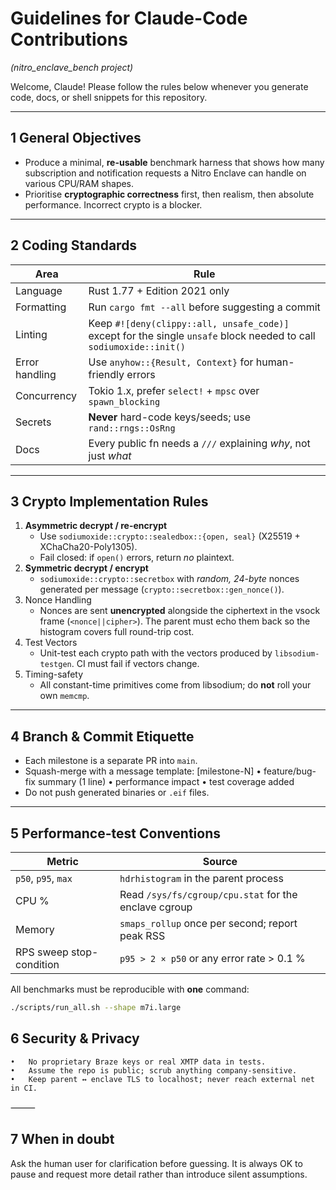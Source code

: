 # Guidelines for Claude-Code Contributions  
*(nitro_enclave_bench project)*

Welcome, Claude!  Please follow the rules below whenever you generate
code, docs, or shell snippets for this repository.

---

## 1  General Objectives
* Produce a minimal, **re-usable** benchmark harness that shows how many
  subscription and notification requests a Nitro Enclave can handle on
  various CPU/RAM shapes.
* Prioritise **cryptographic correctness** first, then realism, then
  absolute performance.  Incorrect crypto is a blocker.

---

## 2  Coding Standards
| Area | Rule |
|------|------|
| Language | Rust 1.77 + Edition 2021 only |
| Formatting | Run `cargo fmt --all` before suggesting a commit |
| Linting | Keep `#![deny(clippy::all, unsafe_code)]` except for the single `unsafe` block needed to call `sodiumoxide::init()` |
| Error handling | Use `anyhow::{Result, Context}` for human-friendly errors |
| Concurrency | Tokio 1.x, prefer `select!` + `mpsc` over `spawn_blocking` |
| Secrets | **Never** hard-code keys/seeds; use `rand::rngs::OsRng` |
| Docs | Every public fn needs a `///` explaining *why*, not just *what* |

---

## 3  Crypto Implementation Rules
1. **Asymmetric decrypt / re-encrypt**  
   * Use `sodiumoxide::crypto::sealedbox::{open, seal}` (X25519 + XChaCha20-Poly1305).  
   * Fail closed: if `open()` errors, return *no* plaintext.
2. **Symmetric decrypt / encrypt**  
   * `sodiumoxide::crypto::secretbox` with *random, 24-byte* nonces
     generated per message (`crypto::secretbox::gen_nonce()`).
3. Nonce Handling  
   * Nonces are sent **unencrypted** alongside the ciphertext in the vsock
     frame (`<nonce||cipher>`).  The parent must echo them back so the
     histogram covers full round-trip cost.
4. Test Vectors  
   * Unit-test each crypto path with the vectors produced by
     `libsodium-testgen`.  CI must fail if vectors change.
5. Timing-safety  
   * All constant-time primitives come from libsodium; do **not** roll
     your own `memcmp`.

---

## 4  Branch & Commit Etiquette
* Each milestone is a separate PR into `main`.
* Squash-merge with a message template:
[milestone-N] 
• feature/bug-fix summary (1 line)
• performance impact
• test coverage added
* Do not push generated binaries or `.eif` files.

---

## 5  Performance-test Conventions
| Metric | Source |
|--------|--------|
| `p50`, `p95`, `max` | `hdrhistogram` in the parent process |
| CPU % | Read `/sys/fs/cgroup/cpu.stat` for the enclave cgroup |
| Memory | `smaps_rollup` once per second; report peak RSS |
| RPS sweep stop-condition | `p95 > 2 × p50` or any error rate > 0.1 % |

All benchmarks must be reproducible with **one** command:

```bash
./scripts/run_all.sh --shape m7i.large
```

## 6  Security & Privacy
	•	No proprietary Braze keys or real XMTP data in tests.
	•	Assume the repo is public; scrub anything company-sensitive.
	•	Keep parent ↔ enclave TLS to localhost; never reach external net in CI.

⸻

## 7  When in doubt

Ask the human user for clarification before guessing.  It is always OK to
pause and request more detail rather than introduce silent assumptions.

